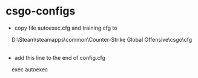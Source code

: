 # csgo-configs
<ul><li>copy file autoexec.cfg and training.cfg to</li></ul>
&nbsp;&nbsp;&nbsp;&nbsp;D:\Steam\steamapps\common\Counter-Strike Global Offensive\csgo\cfg
<br/><br/>
<ul><li>add this line to the end of config.cfg</li></ul>
&nbsp;&nbsp;&nbsp;&nbsp;exec autoexec
